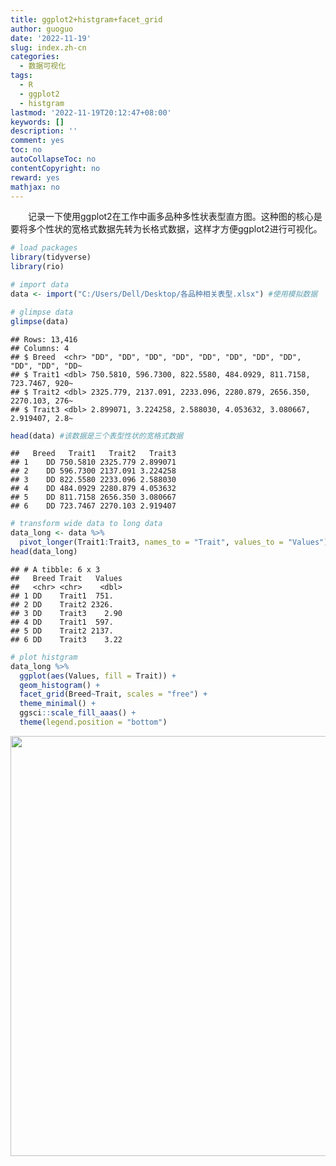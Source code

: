 ```yaml
---
title: ggplot2+histgram+facet_grid
author: guoguo
date: '2022-11-19'
slug: index.zh-cn
categories:
  - 数据可视化
tags:
  - R
  - ggplot2
  - histgram
lastmod: '2022-11-19T20:12:47+08:00'
keywords: []
description: ''
comment: yes
toc: no
autoCollapseToc: no
contentCopyright: no
reward: yes
mathjax: no
---
```


<p style="text-indent:2em;font-size:;font-family:;">
记录一下使用ggplot2在工作中画多品种多性状表型直方图。这种图的核心是要将多个性状的宽格式数据先转为长格式数据，这样才方便ggplot2进行可视化。
</p>

<!--more-->


```r
# load packages
library(tidyverse)
library(rio)

# import data
data <- import("C:/Users/Dell/Desktop/各品种相关表型.xlsx") #使用模拟数据

# glimpse data
glimpse(data)
```

```
## Rows: 13,416
## Columns: 4
## $ Breed  <chr> "DD", "DD", "DD", "DD", "DD", "DD", "DD", "DD", "DD", "DD", "DD~
## $ Trait1 <dbl> 750.5810, 596.7300, 822.5580, 484.0929, 811.7158, 723.7467, 920~
## $ Trait2 <dbl> 2325.779, 2137.091, 2233.096, 2280.879, 2656.350, 2270.103, 276~
## $ Trait3 <dbl> 2.899071, 3.224258, 2.588030, 4.053632, 3.080667, 2.919407, 2.8~
```

```r
head(data) #该数据是三个表型性状的宽格式数据
```

```
##   Breed   Trait1   Trait2   Trait3
## 1    DD 750.5810 2325.779 2.899071
## 2    DD 596.7300 2137.091 3.224258
## 3    DD 822.5580 2233.096 2.588030
## 4    DD 484.0929 2280.879 4.053632
## 5    DD 811.7158 2656.350 3.080667
## 6    DD 723.7467 2270.103 2.919407
```

```r
# transform wide data to long data
data_long <- data %>%
  pivot_longer(Trait1:Trait3, names_to = "Trait", values_to = "Values") 
head(data_long)
```

```
## # A tibble: 6 x 3
##   Breed Trait   Values
##   <chr> <chr>    <dbl>
## 1 DD    Trait1  751.  
## 2 DD    Trait2 2326.  
## 3 DD    Trait3    2.90
## 4 DD    Trait1  597.  
## 5 DD    Trait2 2137.  
## 6 DD    Trait3    3.22
```

```r
# plot histgram
data_long %>%
  ggplot(aes(Values, fill = Trait)) +
  geom_histogram() +
  facet_grid(Breed~Trait, scales = "free") + 
  theme_minimal() +
  ggsci::scale_fill_aaas() +
  theme(legend.position = "bottom")
```

<img src="/post/2022-11-19-ggplot2-histgram-facet-grid/index.zh-cn_files/figure-html/unnamed-chunk-1-1.png" width="672" />
